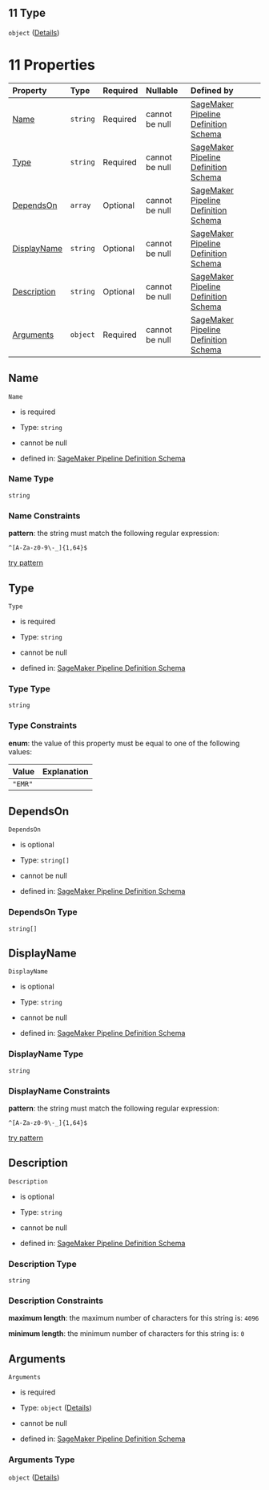 ## 11 Type

`object` ([Details](pipeline-definition-definitions-emrstep.md))

# 11 Properties

| Property                    | Type     | Required | Nullable       | Defined by                                                                                                                                                                                                                                            |
| :-------------------------- | :------- | :------- | :------------- | :---------------------------------------------------------------------------------------------------------------------------------------------------------------------------------------------------------------------------------------------------- |
| [Name](#name)               | `string` | Required | cannot be null | [SageMaker Pipeline Definition Schema](pipeline-definition-definitions-stepname.md "https://github.com/jerrypeng7773/sagemaker-model-building-pipeline-definition-JSON-schema/schema/#/definitions/EMRStep/properties/Name")                          |
| [Type](#type)               | `string` | Required | cannot be null | [SageMaker Pipeline Definition Schema](pipeline-definition-definitions-emrstep-properties-type.md "https://github.com/jerrypeng7773/sagemaker-model-building-pipeline-definition-JSON-schema/schema/#/definitions/EMRStep/properties/Type")           |
| [DependsOn](#dependson)     | `array`  | Optional | cannot be null | [SageMaker Pipeline Definition Schema](pipeline-definition-definitions-emrstep-properties-dependson.md "https://github.com/jerrypeng7773/sagemaker-model-building-pipeline-definition-JSON-schema/schema/#/definitions/EMRStep/properties/DependsOn") |
| [DisplayName](#displayname) | `string` | Optional | cannot be null | [SageMaker Pipeline Definition Schema](pipeline-definition-definitions-stepname.md "https://github.com/jerrypeng7773/sagemaker-model-building-pipeline-definition-JSON-schema/schema/#/definitions/EMRStep/properties/DisplayName")                   |
| [Description](#description) | `string` | Optional | cannot be null | [SageMaker Pipeline Definition Schema](pipeline-definition-definitions-parameterdescription.md "https://github.com/jerrypeng7773/sagemaker-model-building-pipeline-definition-JSON-schema/schema/#/definitions/EMRStep/properties/Description")       |
| [Arguments](#arguments)     | `object` | Required | cannot be null | [SageMaker Pipeline Definition Schema](pipeline-definition-definitions-emrstep-properties-arguments.md "https://github.com/jerrypeng7773/sagemaker-model-building-pipeline-definition-JSON-schema/schema/#/definitions/EMRStep/properties/Arguments") |

## Name



`Name`

*   is required

*   Type: `string`

*   cannot be null

*   defined in: [SageMaker Pipeline Definition Schema](pipeline-definition-definitions-stepname.md "https://github.com/jerrypeng7773/sagemaker-model-building-pipeline-definition-JSON-schema/schema/#/definitions/EMRStep/properties/Name")

### Name Type

`string`

### Name Constraints

**pattern**: the string must match the following regular expression:&#x20;

```regexp
^[A-Za-z0-9\-_]{1,64}$
```

[try pattern](https://regexr.com/?expression=%5E%5BA-Za-z0-9%5C-_%5D%7B1%2C64%7D%24 "try regular expression with regexr.com")

## Type



`Type`

*   is required

*   Type: `string`

*   cannot be null

*   defined in: [SageMaker Pipeline Definition Schema](pipeline-definition-definitions-emrstep-properties-type.md "https://github.com/jerrypeng7773/sagemaker-model-building-pipeline-definition-JSON-schema/schema/#/definitions/EMRStep/properties/Type")

### Type Type

`string`

### Type Constraints

**enum**: the value of this property must be equal to one of the following values:

| Value   | Explanation |
| :------ | :---------- |
| `"EMR"` |             |

## DependsOn



`DependsOn`

*   is optional

*   Type: `string[]`

*   cannot be null

*   defined in: [SageMaker Pipeline Definition Schema](pipeline-definition-definitions-emrstep-properties-dependson.md "https://github.com/jerrypeng7773/sagemaker-model-building-pipeline-definition-JSON-schema/schema/#/definitions/EMRStep/properties/DependsOn")

### DependsOn Type

`string[]`

## DisplayName



`DisplayName`

*   is optional

*   Type: `string`

*   cannot be null

*   defined in: [SageMaker Pipeline Definition Schema](pipeline-definition-definitions-stepname.md "https://github.com/jerrypeng7773/sagemaker-model-building-pipeline-definition-JSON-schema/schema/#/definitions/EMRStep/properties/DisplayName")

### DisplayName Type

`string`

### DisplayName Constraints

**pattern**: the string must match the following regular expression:&#x20;

```regexp
^[A-Za-z0-9\-_]{1,64}$
```

[try pattern](https://regexr.com/?expression=%5E%5BA-Za-z0-9%5C-_%5D%7B1%2C64%7D%24 "try regular expression with regexr.com")

## Description



`Description`

*   is optional

*   Type: `string`

*   cannot be null

*   defined in: [SageMaker Pipeline Definition Schema](pipeline-definition-definitions-parameterdescription.md "https://github.com/jerrypeng7773/sagemaker-model-building-pipeline-definition-JSON-schema/schema/#/definitions/EMRStep/properties/Description")

### Description Type

`string`

### Description Constraints

**maximum length**: the maximum number of characters for this string is: `4096`

**minimum length**: the minimum number of characters for this string is: `0`

## Arguments



`Arguments`

*   is required

*   Type: `object` ([Details](pipeline-definition-definitions-emrstep-properties-arguments.md))

*   cannot be null

*   defined in: [SageMaker Pipeline Definition Schema](pipeline-definition-definitions-emrstep-properties-arguments.md "https://github.com/jerrypeng7773/sagemaker-model-building-pipeline-definition-JSON-schema/schema/#/definitions/EMRStep/properties/Arguments")

### Arguments Type

`object` ([Details](pipeline-definition-definitions-emrstep-properties-arguments.md))
